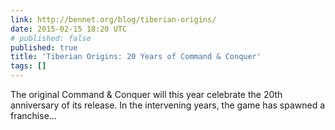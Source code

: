 ```yaml
---
link: http://bennet.org/blog/tiberian-origins/
date: 2015-02-15 18:20 UTC
# published: false
published: true
title: 'Tiberian Origins: 20 Years of Command & Conquer'
tags: []
---
```


The original Command & Conquer will this year celebrate the 20th anniversary of its release.
In the intervening years, the game has spawned a franchise…
